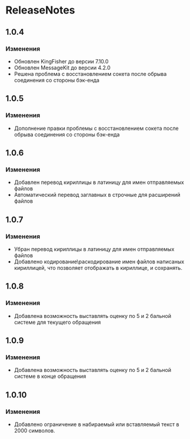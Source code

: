 #  ReleaseNotes

## 1.0.4

### Изменения

- Обновлен KingFisher до версии 7.10.0
- Обновлен MessageKit до версии 4.2.0
- Решена проблема с восстановлением сокета после обрыва соединения со стороны бэк-енда


## 1.0.5

### Изменения

- Дополнение правки проблемы с восстановлением сокета после обрыва соединения со стороны бэк-енда


## 1.0.6

### Изменения 

- Добавлен перевод кириллицы в латиницу для имен отправляемых файлов
- Автоматический перевод заглавных в строчные для расширений файлов

## 1.0.7

### Изменения 

- Убран перевод кириллицы в латиницу для имен отправляемых файлов
- Добавлено кодирование\раскодирование имен файлов написаных кириллицей, что позволяет отображать в кириллице, и сохранять. 

## 1.0.8

### Изменения 

- Добавлена возможность выставлять оценку по 5 и 2 бальной системе для текущего обращения

## 1.0.9

### Изменения 

- Добавлена возможность выставлять оценку по 5 и 2 бальной системе в конце обращения

## 1.0.10

### Изменения 

- Добавлено ограничение в набираемый или вставляемый текст в 2000 символов. 
